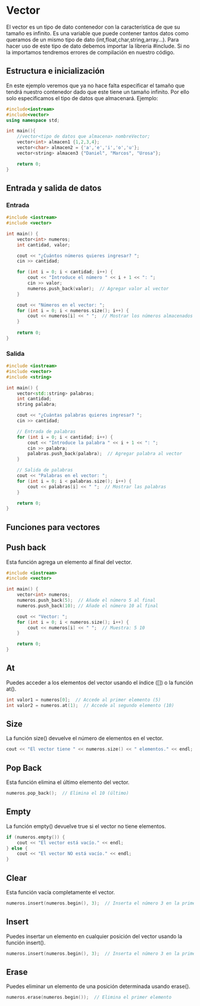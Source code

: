 # Vector
El vector es un tipo de dato contenedor con la característica de que su tamaño es infinito. Es una variable que puede contener tantos datos como queramos de un mismo tipo de dato (int,float,char,string,array...). Para hacer uso de este tipo de dato debemos importar la libreria #include<vector>. Si no la importamos tendremos errores de compilación en nuestro código.
## Estructura e inicialización
En este ejemplo veremos que ya no hace falta especificar el tamaño que tendrá nuestro contenedor dado que este tiene un tamaño infinito. Por ello solo especificamos el tipo de datos que almacenará. Ejemplo:
```c++
#include<iostream>
#include<vector>
using namespace std;

int main(){
    //vector<tipo de datos que almacena> nombreVector;
    vector<int> almacen1 {1,2,3,4};
    vector<char> almacen2 = {'a','e','i','o','u'};
    vector<string> almacen3 {"Daniel", "Marcos", "Urosa"};

    return 0;
}
```
## Entrada y salida de datos
### Entrada
```c++
#include <iostream>
#include <vector>

int main() {
    vector<int> numeros;
    int cantidad, valor;

    cout << "¿Cuántos números quieres ingresar? ";
    cin >> cantidad;

    for (int i = 0; i < cantidad; i++) {
        cout << "Introduce el número " << i + 1 << ": ";
        cin >> valor;
        numeros.push_back(valor);  // Agregar valor al vector
    }

    cout << "Números en el vector: ";
    for (int i = 0; i < numeros.size(); i++) {
        cout << numeros[i] << " ";  // Mostrar los números almacenados
    }
    
    return 0;
}
```

### Salida
```c++
#include <iostream>
#include <vector>
#include <string>

int main() {
    vector<std::string> palabras;
    int cantidad;
    string palabra;

    cout << "¿Cuántas palabras quieres ingresar? ";
    cin >> cantidad;

    // Entrada de palabras
    for (int i = 0; i < cantidad; i++) {
        cout << "Introduce la palabra " << i + 1 << ": ";
        cin >> palabra;
        palabras.push_back(palabra);  // Agregar palabra al vector
    }

    // Salida de palabras
    cout << "Palabras en el vector: ";
    for (int i = 0; i < palabras.size(); i++) {
        cout << palabras[i] << " ";  // Mostrar las palabras
    }

    return 0;
}
```

## Funciones para vectores
## Push back
Esta función agrega un elemento al final del vector.
```c++
#include <iostream>
#include <vector>

int main() {
    vector<int> numeros;
    numeros.push_back(5);  // Añade el número 5 al final
    numeros.push_back(10); // Añade el número 10 al final

    cout << "Vector: ";
    for (int i = 0; i < numeros.size(); i++) {
        cout << numeros[i] << " ";  // Muestra: 5 10
    }

    return 0;
}
```
## At
Puedes acceder a los elementos del vector usando el índice ([]) o la función at().
```c++
int valor1 = numeros[0];  // Accede al primer elemento (5)
int valor2 = numeros.at(1);  // Accede al segundo elemento (10)
```
## Size
La función size() devuelve el número de elementos en el vector.
```c++
cout << "El vector tiene " << numeros.size() << " elementos." << endl;
```
## Pop Back
Esta función elimina el último elemento del vector.
```c++
numeros.pop_back();  // Elimina el 10 (último)
```
## Empty
La función empty() devuelve true si el vector no tiene elementos.
```c++
if (numeros.empty()) {
    cout << "El vector está vacío." << endl;
} else {
    cout << "El vector NO está vacío." << endl;
}
```
## Clear
Esta función vacía completamente el vector.
```c++
numeros.insert(numeros.begin(), 3);  // Inserta el número 3 en la primera posición
```
## Insert
Puedes insertar un elemento en cualquier posición del vector usando la función insert().
```c++
numeros.insert(numeros.begin(), 3);  // Inserta el número 3 en la primera posición
```
## Erase
Puedes eliminar un elemento de una posición determinada usando erase().
```c++
numeros.erase(numeros.begin());  // Elimina el primer elemento
```



